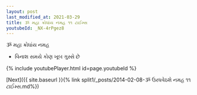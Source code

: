 ```yaml
---
layout: post
last_modified_at: 2021-03-29
title: ૐ મહા ક્રોધાંય નમહ ૧૧ ટાઈમ્સ
youtubeId: _NX-4rPgez8
---
```

 
 
 ૐ મહા ક્રોધાંય નમહ  
 
 -  વિનાશ સમયે કોણ ખૂબ ગુસ્સે છે 
 
  
 
  
 
 
 
 
 
 


{% include youtubePlayer.html id=page.youtubeId %}
 
[Next]({{ site.baseurl }}{% link  split1/_posts/2014-02-08-ૐ ઉરધવેઠશે નમહ ૧૧ ટાઈમ્સ.md%})
 
